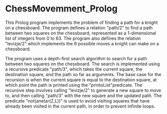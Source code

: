 # ChessMovemment_Prolog
This Prolog program implements the problem of finding a path for a knight on a chessboard. 
The program defines a relation "path/2" to find a path between two squares on the chessboard, represented as a 1-dimensional list of integers from 0 to 63. 
The program also defines the relation "levizje/2" which implements the 8 possible moves a knight can make on a chessboard.

The program uses a depth-first search algorithm to search for a path between two squares on the chessboard. 
The search is implemented using a recursive predicate "path/3", which takes the current square, the destination square, and the path so far as arguments. 
The base case for the recursion is when the current square is equal to the destination square, at which point the path is printed using the "printoList"predicate. 
The recursive step involves calling "levizje/2" to generate a new square to move to, and then calling "path/3" with the new square and the updated path. 
The predicate "not(anetar(Z,L))" is used to avoid visiting squares that have already been visited in the current path, in order to prevent infinite loops.
